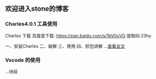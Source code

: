 ## 欢迎进入stone的博客


### Charles4.0.1 工具使用


Charles 下载
百度盘下载: https://pan.baidu.com/s/1bVGcVG
提取码:23hy
 
一、安装Charles
二、破解
三、使用
四、抓包讲解
...[查看全文](www.baidu.com)


### Vscode 的使用
...待续

